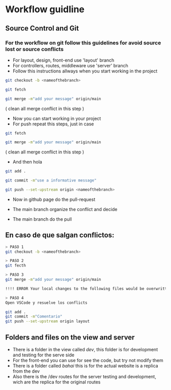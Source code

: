 # Workflow guidline

## Source Control and Git

### For the workflow on git follow this guidelines for avoid source lost or source conflicts

- For layout, design, front-end use 'layout' branch	
- For controllers, routes, middleware use 'server' branch
- Follow this instructions allways when you start working in the project



```bash
git checkout -b <nameofthebranch>
```

```bash
git fetch
```

```bash
git merge -m"add your message" origin/main
```
( clean all merge conflict in this step )

- Now you can start working in your project
- For push repeat this steps, just in case

```bash
git fetch
```

```bash
git merge -m"add your message" origin/main
```
( clean all merge conflict in this step )

- And then
hola
```bash
git add .
```

```bash
git commit -m"use a informative message"
```

```bash
git push --set-upstream origin <nameofthebranch>
```

- Now in github page do the pull-request

- The main branch organize the conflict and decide
- The main branch do the pull

## En caso de que salgan conflictos:

```bash
> PASO 1
git checkout -b <nameofthebranch>

> PASO 2
git fecth

> PASO 3
git merge -m"add your message" origin/main

!!!! ERROR Your local changes to the following files would be overwritten by merge:

> PASO 4
Open VSCode y resuelve los conflicts

git add .
git commit -m"Comentario"
git push --set-upstream origin layout
```


## Folders and files on the view and server

- There is a folder in the view called *dev*, this folder is for development and testing for the serve side
- For the front-end you can use for see the code, but try not modify them
- There is a folder called *bahai* this is for the actual website is a replica from the dev
- Also there is the /dev routes for the server testing and development, wich are the replica for the original routes 
